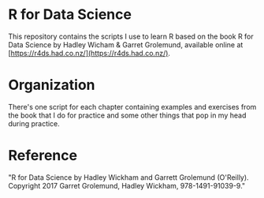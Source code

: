 # R for Data Science

This repository contains the scripts I use to learn R based on the book R for Data Science by Hadley Wicham & Garret Grolemund, available online at [https://r4ds.had.co.nz/](https://r4ds.had.co.nz/). 

# Organization

There's one script for each chapter containing examples and exercises from the book that I do for practice and some other things that pop in my head during practice.

# Reference

"R for Data Science by Hadley Wickham and Garrett Grolemund (O'Reilly). Copyright 2017 Garret Grolemund, Hadley Wickham, 978-1491-91039-9."
